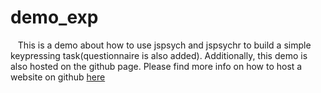 # demo_exp

&nbsp;&nbsp; This is a demo about how to use jspsych and jspsychr to build a simple keypressing task(questionnaire is also added). Additionally, this demo is also hosted on the github page. Please find more info on how to host a website on github [here](https://pages.github.com/)